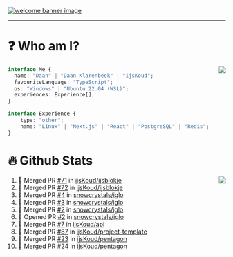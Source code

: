<h1 align="center" style="display:none;"></h1>

<a href="https://ijskoud.dev/"><img src="https://cdn.ijskoud.dev/files/IIcds5oPKl.png" alt="welcome banner image" /></a>

---

# ❓ Who am I?

<img align="right" src="http://gh-stats.ijskoud.dev/api/top-langs?username=ijsKoud&cache_seconds=1800&layout=compact&hide_border=true&hide_rank=true&show_icons=true&theme=dark&title_color=ffffff&hide_border=true&locale=en" />

```typescript
interface Me {
  name: "Daan" | "Daan Klarenbeek" | "ijsKoud";
  favouriteLanguage: "TypeScript";
  os: "Windows" | "Ubuntu 22.04 (WSL)";
  experiences: Experience[];
}

interface Experience {
    type: "other";
    name: "Linux" | "Next.js" | "React" | "PostgreSQL" | "Redis";
}
```

# 🔥 Github Stats

<img align="right" src="http://gh-stats.ijskoud.dev/api? username=ijsKoud&cache_seconds=1800&hide_border=true&hide_rank=true&show_icons=true&theme=dark&title_color=ffffff&hide_border=true&locale=en">

<!--START_SECTION:activity-->
1. 🎉 Merged PR [#71](https://github.com/ijsKoud/ijsblokje/pull/71) in [ijsKoud/ijsblokje](https://github.com/ijsKoud/ijsblokje)
2. 🎉 Merged PR [#72](https://github.com/ijsKoud/ijsblokje/pull/72) in [ijsKoud/ijsblokje](https://github.com/ijsKoud/ijsblokje)
3. 🎉 Merged PR [#4](https://github.com/snowcrystals/iglo/pull/4) in [snowcrystals/iglo](https://github.com/snowcrystals/iglo)
4. 🎉 Merged PR [#3](https://github.com/snowcrystals/iglo/pull/3) in [snowcrystals/iglo](https://github.com/snowcrystals/iglo)
5. 🎉 Merged PR [#2](https://github.com/snowcrystals/iglo/pull/2) in [snowcrystals/iglo](https://github.com/snowcrystals/iglo)
6. 💪 Opened PR [#2](https://github.com/snowcrystals/iglo/pull/2) in [snowcrystals/iglo](https://github.com/snowcrystals/iglo)
7. 🎉 Merged PR [#7](https://github.com/ijsKoud/api/pull/7) in [ijsKoud/api](https://github.com/ijsKoud/api)
8. 🎉 Merged PR [#87](https://github.com/ijsKoud/project-template/pull/87) in [ijsKoud/project-template](https://github.com/ijsKoud/project-template)
9. 🎉 Merged PR [#23](https://github.com/ijsKoud/pentagon/pull/23) in [ijsKoud/pentagon](https://github.com/ijsKoud/pentagon)
10. 🎉 Merged PR [#24](https://github.com/ijsKoud/pentagon/pull/24) in [ijsKoud/pentagon](https://github.com/ijsKoud/pentagon)
<!--END_SECTION:activity-->

<h1 align="center" style="display:none;"></h1>
